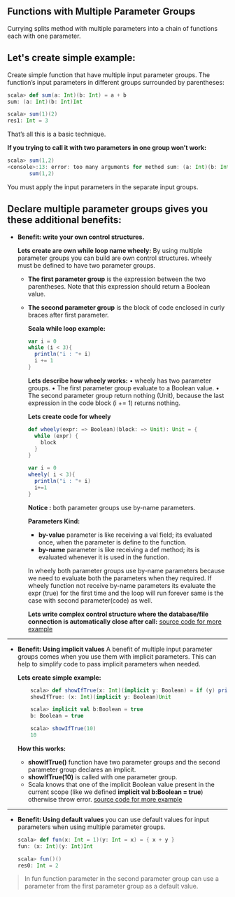## Functions with Multiple Parameter Groups
Currying splits method with multiple parameters into a chain of functions each with one parameter.

## Let's create simple example:

Create simple function that have multiple input parameter groups.  The function’s input parameters in different groups surrounded by parentheses:
```scala
scala> def sum(a: Int)(b: Int) = a + b
sum: (a: Int)(b: Int)Int

scala> sum(1)(2)
res1: Int = 3
```
That’s all this is a basic technique.

**If you trying to call it with two parameters in one group won’t work:**
```scala
scala> sum(1,2)
<console>:13: error: too many arguments for method sum: (a: Int)(b: Int)Int
       sum(1,2)
```
You must apply the input parameters in the separate input groups.

## Declare multiple parameter groups gives you these additional benefits:

 - **Benefit: write your own control structures.**

	**Lets create are own while loop name wheely:**  By using multiple parameter groups you can build are own control structures. wheely must be defined to have two parameter groups.
	

	 - **The first parameter group** is the expression between the two parentheses. Note that this expression should return a Boolean value.
	 - **The second parameter group** is the block of code enclosed in curly braces after first parameter.

		**Scala while loop example:**
		```scala
		var i = 0
	    while (i < 3){
	      println("i : "+ i)
	      i += 1
	    }
		```
		**Lets describe how wheely works:**
		• wheely has two parameter groups.
		• The first parameter group evaluate to a Boolean value.
		• The second parameter group return nothing (Unit), because the last expression in the code block (i += 1) returns nothing.
		
		**Lets create code for wheely**
		```scala
		def wheely(expr: => Boolean)(block: => Unit): Unit = {
	      while (expr) {
	        block
	      }
	    }

	    var i = 0
	    wheely( i < 3){
	      println("i : "+ i)
	      i+=1
	    }
		```

		**Notice :** both parameter groups use by-name parameters.
		
		**Parameters Kind:**
		
		 - **by-value** parameter is like receiving a val field; its evaluated once, when the parameter is define to the function.
		 - **by-name** parameter is like receiving a def method; its is evaluated whenever it is used in the function.
		 
		In wheely both parameter groups use by-name parameters because we need to evaluate both the parameters when they required. If wheely function not receive by-name parameters its evaluate the expr (true) for the first time and the loop will run forever same is the case with second parameter(code) as well.
		
		**Lets write complex control structure where the database/file connection is automatically close after call:**
		[source code for more example](https://github.com/gurditsingh/Scala-FP/blob/master/src/main/scala/scala/MultipleParamGroup/AutoClose.scala)
		

------------

 - **Benefit: Using implicit values**
	 A benefit of multiple input parameter groups comes when you use them with implicit parameters. This can help to simplify code to pass implicit parameters when needed.
	 
	 **Lets create simple example:**
	```scala
		scala> def showIfTrue(x: Int)(implicit y: Boolean) = if (y) println(x)
		showIfTrue: (x: Int)(implicit y: Boolean)Unit

		scala> implicit val b:Boolean = true
		b: Boolean = true

		scala> showIfTrue(10)
		10
	```
	**How this works:**

	 - **showIfTrue()** function have two parameter groups and the second parameter group declares an implicit.
	 - **showIfTrue(10)** is called with one parameter group.
	 - Scala knows that one of the implicit Boolean value present in the current scope (like we defined **implicit val b:Boolean = true**) otherwise throw error.
[source code for more example](https://github.com/gurditsingh/Scala-FP/blob/master/src/main/scala/scala/MultipleParamGroup/Implicit.scala)
------------

 - **Benefit: Using default values**
	you can use default values for input parameters when using multiple parameter groups.
	```scala
	scala> def fun(x: Int = 1)(y: Int = x) = { x + y }
	fun: (x: Int)(y: Int)Int

	scala> fun()()
	res0: Int = 2
	```
	

> In fun function parameter in the second parameter group can use a parameter from the first parameter group as a default value.

	 
   

	


		

<!--stackedit_data:
eyJoaXN0b3J5IjpbMzUwNjc5MzMxLDU4NzYxNjU3LDM2MjkxNT
c3MSwxNDg4MzQ1ODIwLC00OTMzMjM2MjUsLTEyNzg0NjY3Nywt
OTk5MDMwMzIyLC0xNzA2NzMxOTkyLDkwNzg5NzcyMiwtMTM0Mz
U4MDA3NiwtMTg3Mjc1OTY1OSw2NzkzMzIzNjUsLTQwMzk3NzQ2
MSwtMTczMjIzODc5OCwyMDM2Njg2NjEyLDQ2ODk5MDI5NiwxMj
c0OTY1ODUyLDgxNzg2MTgxMyw1MjEyNzQyOTMsLTMwNzI5MjQ3
XX0=
-->